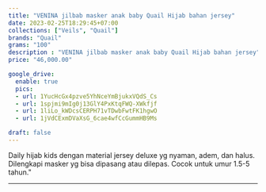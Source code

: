 ```yaml
---
title: "VENINA jilbab masker anak baby Quail Hijab bahan jersey"
date: 2023-02-25T18:29:45+07:00
collections: ["Veils", "Quail"]
brands: "Quail"
grams: "100"
description : "VENINA jilbab masker anak baby Quail Hijab bahan jersey"
price: "46,000.00"

google_drive:
  enable: true
  pics:
  - url: 1YucHcGx4pzve5YhNceYmBjukxVQdS_Cs
  - url: 1spjmi9mIg0j13GlY4PxKtqFWQ-XWkfjf
  - url: 1liLo_kWDcsCERPH71vTDwbFwtFK1hgwO
  - url: 1jVdCExmDVaXsG_6cae4wfCcGummHB9Ms

draft: false
---
```


Daily hijab kids dengan material jersey deluxe yg nyaman, adem, dan halus. Dilengkapi masker yg bisa dipasang atau dilepas. Cocok untuk umur 1.5-5 tahun."

---------    
 

